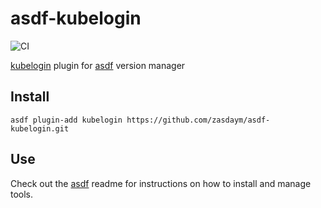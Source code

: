 # asdf-kubelogin

![CI](https://github.com/zasdaym/asdf-kubelogin/workflows/test/badge.svg)

[kubelogin](https://github.com/int128/kubelogin) plugin for [asdf](https://github.com/asdf-vm/asdf) version manager

## Install

```
asdf plugin-add kubelogin https://github.com/zasdaym/asdf-kubelogin.git
```

## Use

Check out the [asdf](https://github.com/asdf-vm/asdf) readme for instructions on how to install and manage tools.
